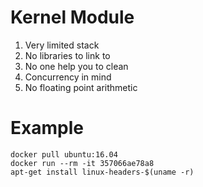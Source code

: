 # Kernel Module
1. Very limited stack
2. No libraries to link to
3. No one help you to clean
4. Concurrency in mind
5. No floating point arithmetic


# Example
```
docker pull ubuntu:16.04
docker run --rm -it 357066ae78a8
apt-get install linux-headers-$(uname -r)
```
